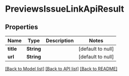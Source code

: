 # PreviewsIssueLinkApiResult
## Properties

| Name | Type | Description | Notes |
|------------ | ------------- | ------------- | -------------|
| **title** | **String** |  | [default to null] |
| **url** | **String** |  | [default to null] |

[[Back to Model list]](../README.md#documentation-for-models) [[Back to API list]](../README.md#documentation-for-api-endpoints) [[Back to README]](../README.md)

